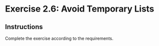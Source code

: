 # Exercise 2.6: Avoid Temporary Lists

## Instructions

Complete the exercise according to the requirements.
